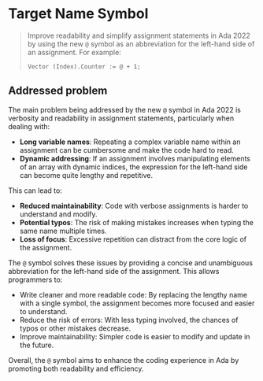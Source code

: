 # Target Name Symbol

> Improve readability and simplify assignment statements in Ada 2022 by using
> the new `@` symbol as an abbreviation for the left-hand side of an assignment.
> For example:
>
>     Vector (Index).Counter := @ + 1;

## Addressed problem

The main problem being addressed by the new `@` symbol in Ada 2022 is verbosity
and readability in assignment statements, particularly when dealing with:

- **Long variable names**: Repeating a complex variable name within an
  assignment can be cumbersome and make the code hard to read.
- **Dynamic addressing**: If an assignment involves manipulating elements of an
  array with dynamic indices, the expression for the left-hand side can become
  quite lengthy and repetitive.

This can lead to:

- **Reduced maintainability**: Code with verbose assignments is harder to
  understand and modify.
- **Potential typos**: The risk of making mistakes increases when typing the
  same name multiple times.
- **Loss of focus**: Excessive repetition can distract from the core logic of
  the assignment.

The `@` symbol solves these issues by providing a concise and unambiguous
abbreviation for the left-hand side of the assignment. This allows programmers
to:

- Write cleaner and more readable code: By replacing the lengthy name with a
  single symbol, the assignment becomes more focused and easier to understand.
- Reduce the risk of errors: With less typing involved, the chances of typos or
  other mistakes decrease.
- Improve maintainability: Simpler code is easier to modify and update in the
  future.

Overall, the `@` symbol aims to enhance the coding experience in Ada by promoting
both readability and efficiency.
